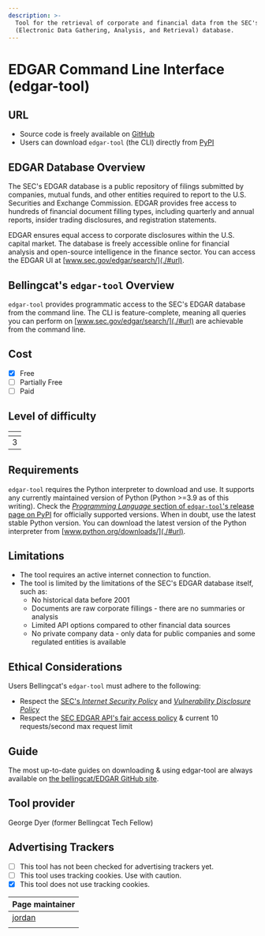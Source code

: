 ```yaml
---
description: >-
  Tool for the retrieval of corporate and financial data from the SEC's EDGAR
  (Electronic Data Gathering, Analysis, and Retrieval) database.
---
```


# EDGAR Command Line Interface (edgar-tool)

## URL

* Source code is freely available on [GitHub](https://github.com/bellingcat/EDGAR)
* Users can download `edgar-tool` (the CLI) directly from [PyPI](https://pypi.org/project/edgar-tool/)

## EDGAR Database Overview

The SEC's EDGAR database is a public repository of filings submitted by companies, mutual funds, and other entities required to report to the U.S. Securities and Exchange Commission. EDGAR provides free access to hundreds of financial document filling types, including quarterly and annual reports, insider trading disclosures, and registration statements.&#x20;

EDGAR ensures equal access to corporate disclosures within the U.S. capital market. The database is freely accessible online for financial analysis and open-source intelligence in the finance sector. You can access the EDGAR UI at [www.sec.gov/edgar/search/](./#url).

## Bellingcat's `edgar-tool` Overview

`edgar-tool` provides programmatic access to the SEC's EDGAR database from the command line. The CLI is feature-complete, meaning all queries you can perform on [www.sec.gov/edgar/search/](./#url) are achievable from the command line.

## Cost

* [x] Free
* [ ] Partially Free
* [ ] Paid

## Level of difficulty

<table><thead><tr><th data-type="rating" data-max="5"></th></tr></thead><tbody><tr><td>3</td></tr></tbody></table>

## Requirements

`edgar-tool` requires the Python interpreter to download and use. It supports any currently maintained version of Python (Python >=3.9 as of this writing). Check the [_Programming Language_ section of `edgar-tool`'s release page on PyPI](https://pypi.org/project/edgar-tool/) for officially supported versions. When in doubt, use the latest stable Python version. You can download the latest version of the Python interpreter from [www.python.org/downloads/](./#url).

## Limitations

* The tool requires an active internet connection to function.
* The tool is limited by the limitations of the SEC's EDGAR database itself, such as:
  * No historical data before 2001
  * Documents are raw corporate fillings - there are no summaries or analysis
  * Limited API options compared to other financial data sources
  * No private company data - only data for public companies and some regulated entities is available

## Ethical Considerations

Users Bellingcat's `edgar-tool` must adhere to the following:

* Respect the [SEC's _Internet Security Policy_](https://www.sec.gov/about/privacy-information#security) and [_Vulnerability Disclosure Policy_](https://www.sec.gov/vulnerability-disclosure-policy)
* Respect the [SEC EDGAR API's fair access policy](https://www.sec.gov/search-filings/edgar-search-assistance/accessing-edgar-data) & current 10 requests/second max request limit

## Guide

The most up-to-date guides on downloading & using edgar-tool are always available on [the bellingcat/EDGAR GitHub site](https://github.com/bellingcat/EDGAR).

## Tool provider

George Dyer (former Bellingcat Tech Fellow)

## Advertising Trackers

* [ ] This tool has not been checked for advertising trackers yet.
* [ ] This tool uses tracking cookies. Use with caution.
* [x] This tool does not use tracking cookies.

| Page maintainer                                                            |
| -------------------------------------------------------------------------- |
| [jordan](https://app.gitbook.com/u/lhXaUUcHDGbVqDkT21VSV2QqHjT2 "mention") |
|                                                                            |
